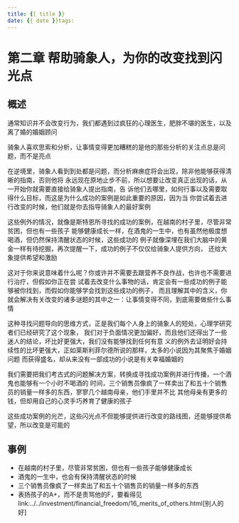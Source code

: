 ```yaml
---
title: {{ title }}
date: {{ date }}tags:
---
```

# 第二章 帮助骑象人，为你的改变找到闪光点


## 概述

通常知识并不会改变行为，我们都遇到过疯狂的心理医生，肥胖不堪的医生，以及离了婚的婚姻顾问

骑象人喜欢思索和分析，让事情变得更加糟糕的是他的那些分析的关注点总是问题，而不是亮点

在逆境里，骑象人看到到处都是问题，而分析麻痹症将会出现，除非他能够获得清晰的指南，否则他将
永远现在原地止步不前，所以想要让改变真正出现的话，从一开始你就需要直接给骑象人提出指南，告
诉他们去哪里，如何行事以及需要取得什么目标，而这是为什么成功的案例是如此重要的原因，因为当
你尝试着去进行改变的时候，他们就是你去指导骑象人的最好案例

这些例外的情况，就像是斯特恩所寻找的成功的案例，在越南的村子里，尽管非常贫困，但也有一些孩子
能够健康成长一样，在酒鬼的一生中，也有虽然他极度想喝酒，但仍然保持清醒状态的时候，这些成功的
例子就像深埋在我们大脑中的黄金一样有待挖掘，再次提醒一下，成功的例子不仅仅给骑象人提供方向，
还给大象提供希望和激励

这对于你来说意味着什么呢？你或许并不需要去跟营养不良作战，也许也不需要进行治疗，但假如你正在尝
试着去改变什么事物的话，肯定会有一些成功的例子能够被你找到，而假如你能够学会找到这些成功的例子，
而且理解其中的含义，你就会解决有关改变的诸多谜题的其中之一：让事情变得不同，到底需要做些什么事情

这种寻找问题导向的思维方式，正是我们每个人身上的骑象人的短处，心理学研究者们已经研究了这个现象，
我们对于负面情况更加偏好，而且他们还得出了一些迷人的结论，坏比好更强大，我们没有能够找到任何有意
义的例外去证明好会持续性的比坏更强大，正如莱斯利菲尔德所说的那样，太多的小说因为其聚焦于婚姻问题
而获得盛名，却从来没有一部成功的小说是有关幸福婚姻的

我们需要把我们考古式的问题解决方案，转换成寻找成功案例并进行传播，一个酒鬼也能够有一个小时不喝酒的
时间，三个销售员像疯了一样卖出了和五十个销售员的销量一样多的东西，寥寥几个越南母亲，他们手里并不比
其他母亲有更多的钱，但却用自己的心灵手巧养育了健康的孩子

这些成功案例的光芒，这些闪光点不但能够提供进行改变的路线图，还能够提供希望，所以改变是可能的

## 事例

* 在越南的村子里，尽管非常贫困，但也有一些孩子能够健康成长
* 酒鬼的一生中，也会有保持清醒状态的时候
* 三个销售员像疯了一样卖出了和五十个销售员的销量一样多的东西
* 表扬孩子的A+，而不是责骂他的F，要看得见 link:../../investment/financial_freedom/16_merits_of_others.html[别人的好]

